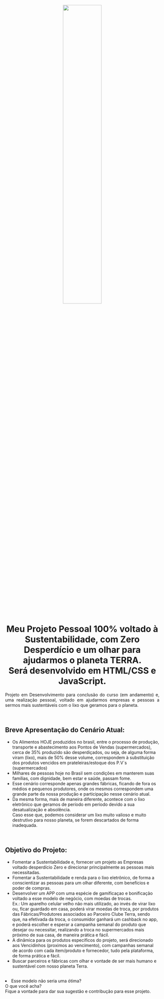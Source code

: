 <p align="center">
<img  src="./imagens/Cópia de olhos-da-terra-do-planeta-7011343.jpg" width="50%">
</p>
<br>
<h1 align="center">Meu Projeto Pessoal 100% voltado à Sustentabilidade, com Zero Desperdício e um olhar para ajudarmos o planeta TERRA.<br>Será desenvolvido em  HTML/CSS e JavaScript. </h1>

<p align="justify">Projeto em Desenvolvimento para conclusão do curso (em andamento) e, uma realização pessoal, voltado em ajudarmos empresas e pessoas a sermos mais sustentáveis com o lixo que geramos para o planeta.</p>
<br>

<h2>Breve Apresentação do Cenário Atual:</h2>
<ul>
<li>Os Alimentos HOJE produzidos no brasil, entre o processo de produção, transporte e abastecimento aos Pontos de Vendas (supermercados), cerca de 35% produzido são desperdiçados, ou seja, de alguma forma viram (lixo), mais de 50% desse volume, correspondem à substituição dos produtos vencidos em prateleiras/estoque dos P.V´s (supermercados)</li>
<li>Milhares de pessoas hoje no Brasil sem condições em manterem suas famílias, com dignidade, bem estar e saúde, passam fome.</li>
<li>Esse cenário corresponde apenas grandes fábricas, ficando de fora os médios e pequenos produtores, onde os mesmos correspondem uma grande parte da nossa produção e participação nesse cenário atual.</li>
<li>Da mesma forma, mais de maneira diferente, acontece com o lixo eletrônico que geramos de período em período devido a sua desatualização e absolência.<br> Caso esse que, podemos considerar um lixo muito valioso e muito destrutivo para nosso planeta, se forem descartados de forma inadequada.</li>

</ul>
<br>

<h2>Objetivo do Projeto:</h2>
<ul>
<li>Fomentar a Sustentabilidade e, fornecer um projeto as Empresas voltado desperdício Zero e direcionar principalmente as pessoas mais necessitadas.</li>
<li>Fomentar a Sustentabilidade e renda para o lixo eletrônico, de forma a conscientizar as pessoas para um olhar diferente, com benefícios e poder de compras.</li>
<li>Desenvolver um APP com uma espécie de gamificaçao e bonificação voltado a esse modelo de negócio, com moedas de trocas.<br>Ex.: Um aparelho celular velho não mais utilizado, ao invés de virar lixo ou, ficar guardado em casa, poderá virar moedas de troca, por produtos das Fábricas/Produtores associados ao Parceiro Clube Terra, sendo que, na efetivada da troca, o consumidor ganhará um cashback no app, e poderá escolher e esperar a campanha semanal do produto que desejar ou necessitar, realizando a troca no supermercados mais próximo de sua casa, de maneira prática e fácil.</li>
<li>A dinâmica para os produtos especificos do projeto, será direcionado aos Vencidinhos (proximos ao vencimento), com campanhas semanal de acordo com cada item/produto e fornecedor, tudo pela plataforma, de forma prática e fácil.</li>
<li>Buscar parceiros e fábricas com olhar e vontade de ser mais humano e sustentável com nosso planeta Terra.</li>
</ul>
<br>
<li>Esse modelo não seria uma ótima?<br>O que você acha?<br>Fique a vontade para dar sua sugestão e contribução para esse projeto.</li>